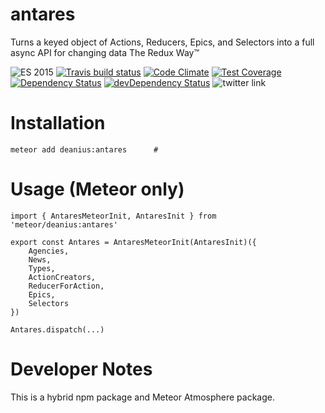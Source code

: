 # antares

Turns a keyed object of Actions, Reducers, Epics, and Selectors into a full async API for changing data The Redux Way™

![ES 2015](https://img.shields.io/badge/ES-2015-brightgreen.svg)
[![Travis build status](http://img.shields.io/travis/deanius/antares.svg?style=flat)](https://travis-ci.org/deanius/antares)
[![Code Climate](https://codeclimate.com/github/deanius/antares/badges/gpa.svg)](https://codeclimate.com/github/deanius/antares)
[![Test Coverage](https://codeclimate.com/github/deanius/antares/badges/coverage.svg)](https://codeclimate.com/github/deanius/antares)
[![Dependency Status](https://david-dm.org/deanius/antares.svg)](https://david-dm.org/deanius/antares)
[![devDependency Status](https://david-dm.org/deanius/antares/dev-status.svg)](https://david-dm.org/deanius/antares#info=devDependencies)
![twitter link](https://img.shields.io/badge/twitter-@deaniusaur-55acee.svg)


# Installation
```
meteor add deanius:antares      #
```

# Usage (Meteor only)

```
import { AntaresMeteorInit, AntaresInit } from 'meteor/deanius:antares'

export const Antares = AntaresMeteorInit(AntaresInit)({
    Agencies,
    News,
    Types,
    ActionCreators,
    ReducerForAction,
    Epics,
    Selectors
})

Antares.dispatch(...)
```

# Developer Notes

This is a hybrid npm package and Meteor Atmosphere package.
